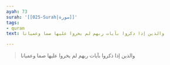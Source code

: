 ```yaml
---
ayah: 73
surah: '[[025-Surah|سورة]]'
tags:
- quran
text: والذين إذا ذكروا بآيات ربهم لم يخروا عليها صما وعميانا

---
```

> والذين إذا ذكروا بآيات ربهم لم يخروا عليها صما وعميانا

